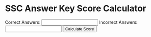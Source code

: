 <!DOCTYPE html>
<html lang="en">
<head>
    <meta charset="UTF-8">
    <meta name="viewport" content="width=device-width, initial-scale=1.0">
    <title>SSC Answer Key Score Calculator</title>
    <link rel="stylesheet" href="styles.css">
</head>
<body>
    <div class="container">
        <h1>SSC Answer Key Score Calculator</h1>
        <form id="scoreForm">
            <label for="correct">Correct Answers:</label>
            <input type="number" id="correct" name="correct" required>
            <label for="incorrect">Incorrect Answers:</label>
            <input type="number" id="incorrect" name="incorrect" required>
            <button type="submit">Calculate Score</button>
        </form>
        <div id="result"></div>
    </div>
    <script src="script.js"></script>
</body>
</html>
